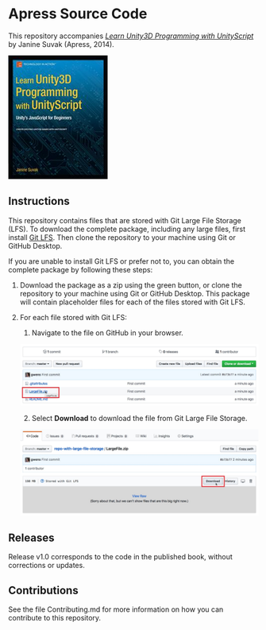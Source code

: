 # Apress Source Code

This repository accompanies [*Learn Unity3D Programming with UnityScript*](http://www.apress.com/9781430265863) by Janine Suvak (Apress, 2014).

![Cover image](9781430265863.jpg)

## Instructions

This repository contains files that are stored with Git Large File Storage (LFS). To download the complete package, including any large files, first install [Git LFS](https://git-lfs.github.com/). Then clone the repository to your machine using Git or GitHub Desktop.

If you are unable to install Git LFS or prefer not to, you can obtain the complete package by following these steps:

1. Download the package as a zip using the green button, or clone the repository to your machine using Git or GitHub Desktop. This package will contain placeholder files for each of the files stored with Git LFS.
2. For each file stored with Git LFS:
    1. Navigate to the file on GitHub in your browser.

    ![Screenshot: select file](1-select-file.jpg)

    2. Select **Download** to download the file from Git Large File Storage.

    ![Screenshot: download file](2-download.jpg)

## Releases

Release v1.0 corresponds to the code in the published book, without corrections or updates.

## Contributions

See the file Contributing.md for more information on how you can contribute to this repository.
